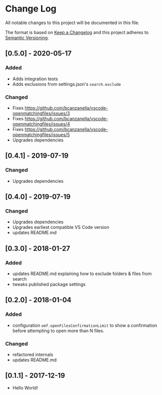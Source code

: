 # Change Log

All notable changes to this project will be documented in this file.

The format is based on [Keep a Changelog](http://keepachangelog.com/) and this project adheres to [Semantic Versioning](http://semver.org/).

## [0.5.0] - 2020-05-17
### Added
- Adds integration tests
- Adds exclusions from settings.json's `search.exclude`

### Changed
- Fixes https://github.com/bcanzanella/vscode-openmatchingfiles/issues/3
- Fixes https://github.com/bcanzanella/vscode-openmatchingfiles/issues/4
- Fixes https://github.com/bcanzanella/vscode-openmatchingfiles/issues/5
- Upgrades dependencies

## [0.4.1] - 2019-07-19

### Changed

- Upgrades dependencies

## [0.4.0] - 2019-07-19

### Changed

- Upgrades dependencies
- Upgrades earliest compatible VS Code version
- updates README.md

## [0.3.0] - 2018-01-27

### Added

- updates README.md explaining how to exclude folders & files from search
- tweaks published package settings

## [0.2.0] - 2018-01-04

### Added

- configuration `omf.openFilesConfirmationLimit` to show a confirmation before attempting to open more than N files.

### Changed

- refactored internals
- updates README.md

## [0.1.1] - 2017-12-19

- Hello World!
